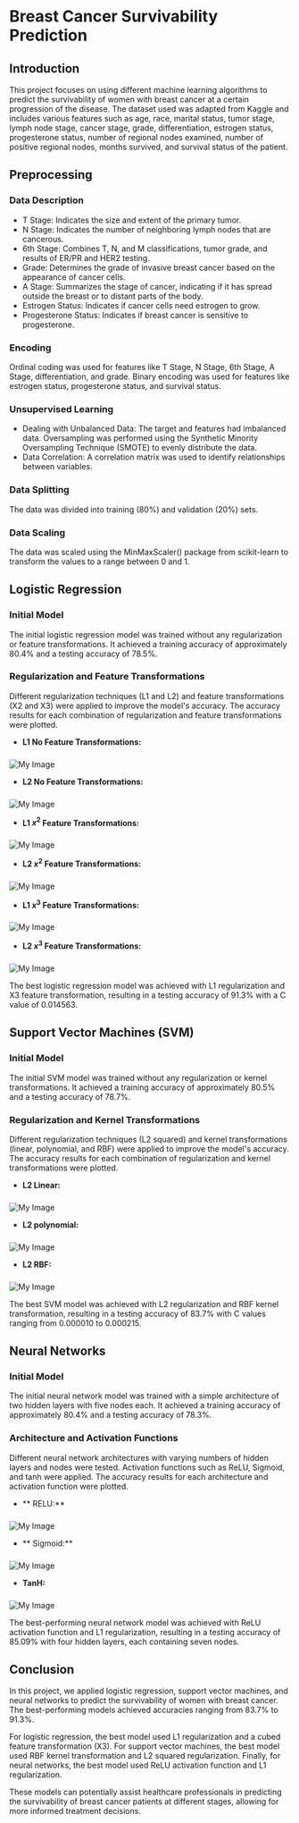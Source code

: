 # Breast Cancer Survivability Prediction

## Introduction
This project focuses on using different machine learning algorithms to predict the survivability of women with breast cancer at a certain progression of the disease. The dataset used was adapted from Kaggle and includes various features such as age, race, marital status, tumor stage, lymph node stage, cancer stage, grade, differentiation, estrogen status, progesterone status, number of regional nodes examined, number of positive regional nodes, months survived, and survival status of the patient.

## Preprocessing

### Data Description
- T Stage: Indicates the size and extent of the primary tumor.
- N Stage: Indicates the number of neighboring lymph nodes that are cancerous.
- 6th Stage: Combines T, N, and M classifications, tumor grade, and results of ER/PR and HER2 testing.
- Grade: Determines the grade of invasive breast cancer based on the appearance of cancer cells.
- A Stage: Summarizes the stage of cancer, indicating if it has spread outside the breast or to distant parts of the body.
- Estrogen Status: Indicates if cancer cells need estrogen to grow.
- Progesterone Status: Indicates if breast cancer is sensitive to progesterone.

### Encoding
Ordinal coding was used for features like T Stage, N Stage, 6th Stage, A Stage, differentiation, and grade. Binary encoding was used for features like estrogen status, progesterone status, and survival status.

### Unsupervised Learning
- Dealing with Unbalanced Data: The target and features had imbalanced data. Oversampling was performed using the Synthetic Minority Oversampling Technique (SMOTE) to evenly distribute the data.
- Data Correlation: A correlation matrix was used to identify relationships between variables.

### Data Splitting
The data was divided into training (80%) and validation (20%) sets.

### Data Scaling
The data was scaled using the MinMaxScaler() package from scikit-learn to transform the values to a range between 0 and 1.

## Logistic Regression

### Initial Model
The initial logistic regression model was trained without any regularization or feature transformations. It achieved a training accuracy of approximately 80.4% and a testing accuracy of 78.5%.

### Regularization and Feature Transformations
Different regularization techniques (L1 and L2) and feature transformations (X2 and X3) were applied to improve the model's accuracy. The accuracy results for each combination of regularization and feature transformations were plotted.

- **L1 No Feature Transformations:**
###
![My Image](https://raw.githubusercontent.com/JackShkifati28/ML-Breast-Cancer/main/images/L1Linear.png)


- **L2 No Feature Transformations:**
###
![My Image](https://raw.githubusercontent.com/JackShkifati28/ML-Breast-Cancer/main/images/L2Linear.png)


- **L1 $x^2$ Feature Transformations:**
###
![My Image](https://raw.githubusercontent.com/JackShkifati28/ML-Breast-Cancer/main/images/L1LinearX2.png)


- **L2 $x^2$ Feature Transformations:**
###
![My Image](https://raw.githubusercontent.com/JackShkifati28/ML-Breast-Cancer/main/images/L2Linearx2.png)

- **L1 $x^3$ Feature Transformations:**
###
![My Image](https://raw.githubusercontent.com/JackShkifati28/ML-Breast-Cancer/main/images/L1linearx3.png)

- **L2 $x^3$ Feature Transformations:**
###
![My Image](https://raw.githubusercontent.com/JackShkifati28/ML-Breast-Cancer/main/images/L2linearx3.png)


The best logistic regression model was achieved with L1 regularization and X3 feature transformation, resulting in a testing accuracy of 91.3% with a C value of 0.014563.

## Support Vector Machines (SVM)

### Initial Model
The initial SVM model was trained without any regularization or kernel transformations. It achieved a training accuracy of approximately 80.5% and a testing accuracy of 78.7%.

### Regularization and Kernel Transformations
Different regularization techniques (L2 squared) and kernel transformations (linear, polynomial, and RBF) were applied to improve the model's accuracy. The accuracy results for each combination of regularization and kernel transformations were plotted.

- **L2 Linear:**
###
![My Image](https://raw.githubusercontent.com/JackShkifati28/ML-Breast-Cancer/main/images/SvmL2.png)


- **L2 polynomial:**
###
![My Image](https://raw.githubusercontent.com/JackShkifati28/ML-Breast-Cancer/main/images/SVM2-10.png)

- **L2 RBF:**
###
![My Image](https://raw.githubusercontent.com/JackShkifati28/ML-Breast-Cancer/main/images/SVMRBF5.png)

The best SVM model was achieved with L2 regularization and RBF kernel transformation, resulting in a testing accuracy of 83.7% with C values ranging from 0.000010 to 0.000215.

## Neural Networks

### Initial Model
The initial neural network model was trained with a simple architecture of two hidden layers with five nodes each. It achieved a training accuracy of approximately 80.4% and a testing accuracy of 78.3%.

### Architecture and Activation Functions
Different neural network architectures with varying numbers of hidden layers and nodes were tested. Activation functions such as ReLU, Sigmoid, and tanh were applied. The accuracy results for each architecture and activation function were plotted.

- ** RELU:**
###
![My Image](https://raw.githubusercontent.com/JackShkifati28/ML-Breast-Cancer/main/images/NNRelu.png)

- ** Sigmoid:**
###
![My Image](https://raw.githubusercontent.com/JackShkifati28/ML-Breast-Cancer/main/images/NNSigmoid.png)

- **TanH:**
###
![My Image](https://raw.githubusercontent.com/JackShkifati28/ML-Breast-Cancer/main/images/NNTanh.png)


The best-performing neural network model was achieved with ReLU activation function and L1 regularization, resulting in a testing accuracy of 85.09% with four hidden layers, each containing seven nodes.

## Conclusion
In this project, we applied logistic regression, support vector machines, and neural networks to predict the survivability of women with breast cancer. The best-performing models achieved accuracies ranging from 83.7% to 91.3%.

For logistic regression, the best model used L1 regularization and a cubed feature transformation (X3). For support vector machines, the best model used RBF kernel transformation and L2 squared regularization. Finally, for neural networks, the best model used ReLU activation function and L1 regularization.

These models can potentially assist healthcare professionals in predicting the survivability of breast cancer patients at different stages, allowing for more informed treatment decisions.

